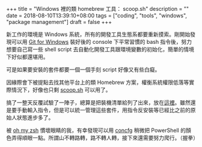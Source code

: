 +++
title = "Windows 裡的類 homebrew 工具： scoop.sh"
description = ""
date = 2018-08-10T13:39:10+08:00
tags = ["coding", "tools", "windows", "package management"]
draft = false
+++

新工作的環境是 Windows 系統，所有的開發工具生態系都要重新摸索。剛開始發現可以用 [Git for Windows](https://gitforwindows.org/) 裝好後的 console 下平常習慣的 bash 指令後，努力想要自己寫一些 shell script 去自動化開發工具跟環境變數的初始化，簡單的情境下好似都還堪用。

可是如果要安裝的套件都要一個一個手刻 script 好像又有些白癡。

因緣際會下被提點去找其他平台上的類 Homebrew 方案，權衡系統權限低落等實際情況下，好像也只剩 [scoop.sh](https://scoop.sh/) 可以用了。

搞了一整天反覆試驗了一陣子，總算是把裝機清單給列了出來，放在[這裡](https://github.com/raviwu/environmentSetups/blob/master/scoop.ps1)。雖然還是要手動輸入指令，但是可以統一管理這些套件，用指令反安裝等已經比之前的原始人狀態進步多了。

被 [oh my zsh](https://ohmyz.sh/) 慣壞眼睛的我，有幸發現可以用 [concfg](https://github.com/lukesampson/scoop/wiki/Theming-Powershell) 稍微把 PowerShell 的顏色弄得順眼一點。所謂山不轉路轉，路不轉人轉，接下來還需要努力爬行。（握拳）
